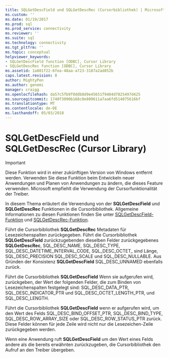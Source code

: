 ```yaml
---
title: SQLGetDescField und SQLGetDescRec (Cursorbibliothek) | Microsoft Docs
ms.custom: ''
ms.date: 01/19/2017
ms.prod: sql
ms.prod_service: connectivity
ms.reviewer: ''
ms.suite: sql
ms.technology: connectivity
ms.tgt_pltfrm: ''
ms.topic: conceptual
helpviewer_keywords:
- SQLGetDescField function [ODBC], Cursor Library
- SQLGetDescRec function [ODBC], Cursor Library
ms.assetid: 1a801f22-6fea-48aa-a723-3187a2ad852b
caps.latest.revision: 8
author: MightyPen
ms.author: genemi
manager: craigg
ms.openlocfilehash: da57c5fb9f0ddb8d9e45651f9404d7825497d425
ms.sourcegitcommit: 1740f3090b168c0e809611a7aa6fd514075616bf
ms.translationtype: MT
ms.contentlocale: de-DE
ms.lasthandoff: 05/03/2018
---
```

# <a name="sqlgetdescfield-and-sqlgetdescrec-cursor-library"></a>SQLGetDescField und SQLGetDescRec (Cursor Library)
> [!IMPORTANT]  
>  Diese Funktion wird in einer zukünftigen Version von Windows entfernt werden. Verwenden Sie diese Funktion beim Entwickeln neuer Anwendungen und Planen von Anwendungen zu ändern, die dieses Feature verwenden. Microsoft empfiehlt die Verwendung der Cursorfunktionalität der Treiber.  
  
 In diesem Thema erläutert die Verwendung von der **SQLGetDescField** und **SQLGetDescRec** Funktionen in die Cursorbibliothek. Allgemeine Informationen zu diesen Funktionen finden Sie unter [SQLGetDescField-Funktion](../../../odbc/reference/syntax/sqlgetdescfield-function.md) und [SQLGetDescRec-Funktion](../../../odbc/reference/syntax/sqlgetdescrec-function.md).  
  
 Führt die Cursorbibliothek **SQLGetDescRec** Metadaten für Lesezeichenspalten zurückgegeben. Führt die Cursorbibliothek **SQLGetDescField** zurückzugebenden dieselben Felder zurückgegebenes **SQLGetDescRec**, SQL_DESC_NAME, SQL_DESC_TYPE, SQL_DESC_DATETIME_INTERVAL_CODE, SQL_DESC_OCTET_ sind Länge, SQL_DESC_PRECISION SQL_DESC_SCALE und SQL_DESC_NULLABLE. Aus Gründen der Konsistenz **SQLGetDescField** SQL_DESC_UNNAMED ebenfalls zurück.  
  
 Führt die Cursorbibliothek **SQLGetDescField** Wenn sie aufgerufen wird, zurückgeben, der Wert der folgenden Felder, die zum Binden von Lesezeichenspalten festgelegt sind: SQL_DESC_DATA_PTR, SQL_DESC_INDICATOR_PTR und SQL_DESC_OCTET_LENGTH_PTR, und SQL_DESC_LENGTH.  
  
 Führt die Cursorbibliothek **SQLGetDescField** wenn er aufgerufen wird, um den Wert des Felds SQL_DESC_BIND_OFFSET_PTR, SQL_DESC_BIND_TYPE, SQL_DESC_ROW_ARRAY_SIZE oder SQL_DESC_ROW_STATUS_PTR zurück. Diese Felder können für jede Zeile wird nicht nur die Lesezeichen-Zeile zurückgegeben werden.  
  
 Wenn eine Anwendung ruft **SQLGetDescField** um den Wert eines Felds andere als die bereits erwähnten zurückzugeben, die Cursorbibliothek den Aufruf an den Treiber übergeben.
